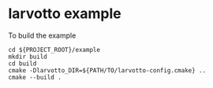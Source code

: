 # larvotto example

To build the example

```
cd ${PROJECT_ROOT}/example
mkdir build
cd build
cmake -Dlarvotto_DIR=${PATH/TO/larvotto-config.cmake} ..
cmake --build .
```
